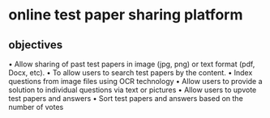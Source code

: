 # online test paper sharing platform
## objectives
•	Allow sharing of past test papers in image (jpg, png) or text format (pdf, Docx, etc).
•	To allow users to search test papers by the content.
•	Index questions from image files using OCR technology
•	Allow users to provide a solution to individual questions via text or pictures 
•	Allow users to upvote test papers and answers 
•	Sort test papers and answers based on the number of votes


